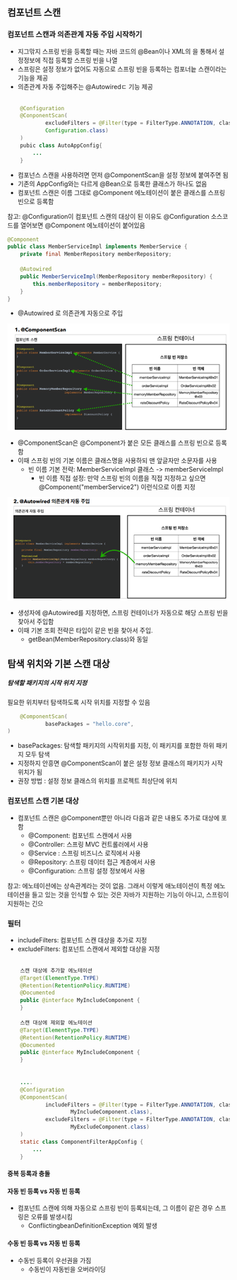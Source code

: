 ## 컴포넌트 스캔

### 컴포넌트 스캔과 의존관계 자동 주입 시작하기
* 지그맊지 스프링 빈을 등록할 때는 자바 코드의 @Bean이나 XML의 <bean>을 통해서 설정정보에 직접 등록할 스프링 빈을 나열
* 스프링은 설정 정보가 없어도 자동으로 스프링 빈을 등록하는 컴포너늩 스캔이라는 기능을 제공
* 의존관계 자동 주입해주는 @Autowiredㄷ 기능 제공

```java

    @Configuration
    @ConponentScan(
            excludeFilters = @Filter(type = FilterType.ANNOTATION, classes =
            Configuration.class)
    )
    pubic class AutoAppConfig{
        ...
    }
```
* 컴포넌스 스캔을 사용하려면 먼저 @ComponentScan을 설정 정보에 붙여주면 됨
* 기존의 AppConfig와는 다르게 @Bean으로 등록한 클래스가 하나도 없음
* 컴포넌트 스캔은 이름 그대로 @Component 에노테이션이 붙은 클래스를 스프링 빈으로 등록함

참고: @Configuration이 컴포넌트 스캔의 대상이 된 이유도 @Configuration 소스코드를 열어보면 @Component 에노테이션이 붙어있음

```java
@Component
public class MemberServiceImpl implements MemberService {
    private final MemberRepository memberRepository;

    @Autowired
    public MemberServiceImpl(MemberRepository memberRepository) {
        this.memberRepository = memberRepository;
    }
}
```
* @Autowired 로 의존관계 자동으로 주입

![img_17.png](img_17.png)
* @ComponentScan은 @Component가 붙은 모든 클래스를 스프링 빈으로 등록함
* 이때 스프링 빈의 기본 이름은 클래스명을 사용하되 맨 앞글자만 소문자를 사용
  * 빈 이름 기본 전략: MemberServiceImpl 클래스 -> memberServiceImpl
    * 빈 이름 직접 설정: 만약 스프링 빈의 이름을 직접 지정하고 싶으면 <br> @Component("memberService2") 이런식으로 이름 지정

![img_18.png](img_18.png)
* 생성자에 @Autowired를 지정하면, 스프링 컨테이너가 자동으로 해당 스프링 빈을 찾아서 주입함
* 이때 기본 조회 전략은 타입이 같은 빈을 찾아서 주입.
  * getBean(MemberRepository.class)와 동일

## 탐색 위치와 기본 스캔 대상
##### 탐색할 패키지의 시작 위치 지정
필요한 위치부터 탐색하도록 시작 위치를 지정할 수 있음
```java
    @ComponentScan(
            basePackages = "hello.core",
)
```
* basePackages: 탐색할 패키지의 시작위치를 지정, 이 패키지를 포함한 하위 패키지 모두 탐색
* 지정하지 안흥면 @ComponentScan이 붙은 설정 정보 클래스의 패키지가 시작 위치가 됨
* 권장 방법 : 설정 정보 클래스의 위치를 프로젝트 최상단에 위치

### 컴포넌트 스캔 기본 대상
* 컴포넌트 스캔은 @Component뿐만 아니라 다음과 같은 내용도 추가로 대상에 포함
  * @Component: 컴포넌트 스캔에서 사용
  * @Controller: 스프링 MVC 컨트롤러에서 사용
  * @Service : 스프링 비즈니스 로직에서 사용
  * @Repository: 스프링 데이터 접근 계층에서 사용
  * @Configuration: 스프링 설정 정보에서 사용

참고: 에노테이션에는 상속관계라는 것이 없음. 그래서 이렇게 애노테이션이 특정 에노테이션을 들고 있는 것을 인식할 수 있는 것은 자바가 지원하는 기능이 아니고, 스프링이 지원하는 긴으

### 필터
* includeFilters: 컴포넌트 스캔 대상을 추가로 지정
* excludeFilters: 컴포넌트 스캔에서 제외할 대상을 지정
```java

    스캔 대상에 추가할 에노테이션
    @Target(ElementType.TYPE)
    @Retention(RetentionPolicy.RUNTIME)
    @Documented
    public @interface MyIncludeComponent {
    }

    스캔 대상에 제외할 에노테이션
    @Target(ElementType.TYPE)
    @Retention(RetentionPolicy.RUNTIME)
    @Documented
    public @interface MyIncludeComponent {
    } 
    
    
    ....
    @Configuration
    @ComponentScan(
            includeFilters = @Filter(type = FilterType.ANNOTATION, classes =
                    MyIncludeComponent.class),
            excludeFilters = @Filter(type = FilterType.ANNOTATION, classes =
                    MyExcludeComponent.class)
    )
    static class ComponentFilterAppConfig {
        ...
    }

```

#### 중복 등록과 충돌

#### 자동 빈 등록 vs 자동 빈 등록
* 컴포넌트 스캔에 의해 자동으로 스프링 빈이 등록되는데, 그 이름이 같은 경우 스프링은 오류를 발생시킴
  * ConflictingbeanDefinitionException 예외 발생

#### 수동 빈 등록 vs 자동 빈 등록
* 수동빈 등록이 우선권을 가짐
  * 수동빈이 자동빈을 오버라이딩
